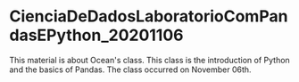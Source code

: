 # CienciaDeDadosLaboratorioComPandasEPython_20201106
This material is about Ocean's class. This class is the introduction of Python and the basics of Pandas. The class occurred on November 06th. 
